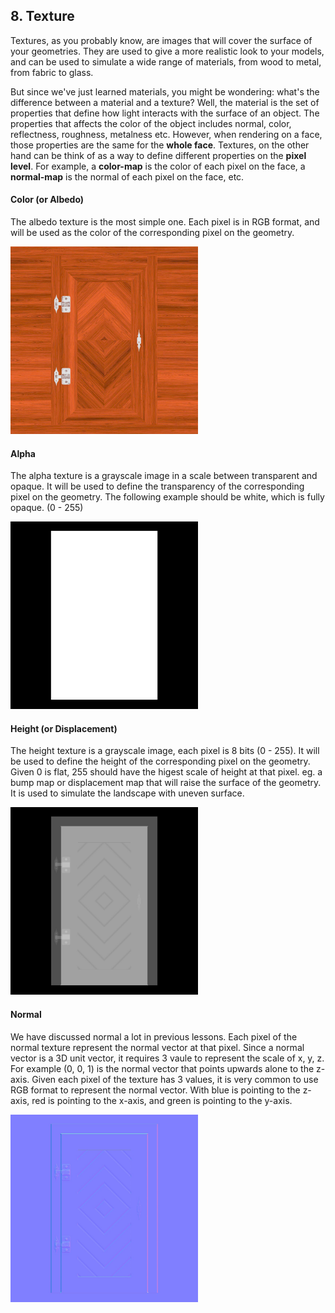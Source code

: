 ## 8. Texture

Textures, as you probably know, are images that will cover the surface of your geometries. They are used to give a more realistic look to your models, and can be used to simulate a wide range of materials, from wood to metal, from fabric to glass.

But since we've just learned materials, you might be wondering: what's the difference between a material and a texture? Well, the material is the set of properties that define how light interacts with the surface of an object. The properties that affects the color of the object includes normal, color, reflectness, roughness, metalness etc. However, when rendering on a face, those properties are the same for the **whole face**. Textures, on the other hand can be think of as a way to define different properties on the **pixel level**. For example, a **color-map** is the color of each pixel on the face, a **normal-map** is the normal of each pixel on the face, etc.

#### Color (or Albedo)

The albedo texture is the most simple one. Each pixel is in RGB format, and will be used as the color of the corresponding pixel on the geometry.

<img src="https://github.com/skinnyworm/threejs-journey/blob/main/packages/lesson8-texture/public/textures/door/color.jpg" width="300" alt="color-map">

#### Alpha

The alpha texture is a grayscale image in a scale between transparent and opaque. It will be used to define the transparency of the corresponding pixel on the geometry. The following example should be white, which is fully opaque. (0 - 255)

<img src="https://github.com/skinnyworm/threejs-journey/blob/main/packages/lesson8-texture/public/textures/door/alpha.jpg" width="300" alt="alpha-map">

#### Height (or Displacement)

The height texture is a grayscale image, each pixel is 8 bits (0 - 255). It will be used to define the height of the corresponding pixel on the geometry. Given 0 is flat, 255 should have the higest scale of height at that pixel. eg. a bump map or displacement map that will raise the surface of the geometry. It is used to simulate the landscape with uneven surface.

<img src="https://github.com/skinnyworm/threejs-journey/blob/main/packages/lesson8-texture/public/textures/door/height.jpg" width="300" alt="height-map">

#### Normal

We have discussed normal a lot in previous lessons. Each pixel of the normal texture represent the normal vector at that pixel. Since a normal vector is a 3D unit vector, it requires 3 vaule to represent the scale of x, y, z. For example (0, 0, 1) is the normal vector that points upwards alone to the z-axis. Given each pixel of the texture has 3 values, it is very common to use RGB format to represent the normal vector. With blue is pointing to the z-axis, red is pointing to the x-axis, and green is pointing to the y-axis.

<img src="https://github.com/skinnyworm/threejs-journey/blob/main/packages/lesson8-texture/public/textures/door/normal.jpg" width="300" alt="normal-map">
